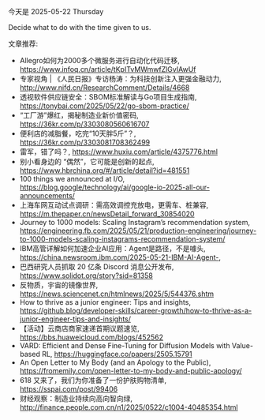 今天是 2025-05-22 Thursday

Decide what to do with the time given to us.

文章推荐:
- Allegro如何为2000多个微服务进行自动化代码迁移, https://www.infoq.cn/article/tKpITvMWmwfZlGvIAwUf
- 专家视角 | 《人民日报》专访杨涛：为科技创新注入更强金融动力, http://www.nifd.cn/ResearchComment/Details/4668
- 透视软件供应链安全：SBOM标准解读与Go项目生成指南, https://tonybai.com/2025/05/22/go-sbom-practice/
- “工厂游”爆红，揭秘制造业新价值密码, https://36kr.com/p/3303080560616707
- 便利店的减脂餐，吃完“10天胖5斤”？, https://36kr.com/p/3303081708362499
- 雷军，错了吗？, https://www.huxiu.com/article/4375776.html
- 别小看身边的 “偶然”，它可能是创新的起点, https://www.hbrchina.org/#/article/detail?id=481551
- 100 things we announced at I/O, https://blog.google/technology/ai/google-io-2025-all-our-announcements/
- 上海车网互动试点调研：需高效调控充放电，更需车、桩兼容, https://m.thepaper.cn/newsDetail_forward_30854020
- Journey to 1000 models: Scaling Instagram’s recommendation system, https://engineering.fb.com/2025/05/21/production-engineering/journey-to-1000-models-scaling-instagrams-recommendation-system/
- IBM高管详解如何加速企业AI应用：Agent是路径，不是噱头, https://china.newsroom.ibm.com/2025-05-21-IBM-AI-Agent-,
- 巴西研究人员抓取 20 亿条 Discord 消息公开发布, https://www.solidot.org/story?sid=81358
- 反物质，宇宙的镜像世界, https://news.sciencenet.cn/htmlnews/2025/5/544376.shtm
- How to thrive as a junior engineer: Tips and insights, https://github.blog/developer-skills/career-growth/how-to-thrive-as-a-junior-engineer-tips-and-insights/
- 【活动】云商店商家速递首期议题速览, https://bbs.huaweicloud.com/blogs/452562
- VARD: Efficient and Dense Fine-Tuning for Diffusion Models with
  Value-based RL, https://huggingface.co/papers/2505.15791
- An Open Letter to My Body (and an Apology to the Public), https://fromemily.com/open-letter-to-my-body-and-public-apology/
- 618 又来了，我们为你准备了一份护肤购物清单, https://sspai.com/post/99406
- 财经观察：制造业持续向高向智向绿, http://finance.people.com.cn/n1/2025/0522/c1004-40485354.html
